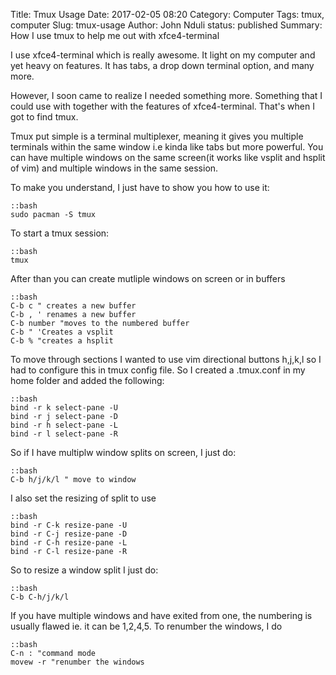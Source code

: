 Title: Tmux Usage
Date: 2017-02-05 08:20
Category: Computer
Tags: tmux, computer 
Slug: tmux-usage
Author: John Nduli
status: published
Summary: How I use tmux to help me out with xfce4-terminal

I use xfce4-terminal which is really awesome. It light on my
computer and yet heavy on features. It has tabs, a drop down
terminal option, and many more.

However, I soon came to realize I needed something more. Something
that I could use with together with the features of
xfce4-terminal. That's when I got to find tmux.

Tmux put simple is a terminal multiplexer, meaning it gives you
multiple terminals within the same window i.e kinda like tabs but
more powerful. You can have multiple windows on the same screen(it
works like vsplit and hsplit of vim) and multiple windows in the
same session.

To make you understand, I just have to show you how to use it:

    ::bash
    sudo pacman -S tmux

To start a tmux session:

    ::bash
    tmux

After than you can create mutliple windows on screen or in buffers

    ::bash
    C-b c " creates a new buffer
    C-b , ' renames a new buffer
    C-b number "moves to the numbered buffer
    C-b " 'Creates a vsplit
    C-b % "creates a hsplit

To move through sections I wanted to use vim directional buttons
h,j,k,l so I had to configure this in tmux config file. So I
created a .tmux.conf in my home folder and added the following:

    ::bash
    bind -r k select-pane -U 
    bind -r j select-pane -D 
    bind -r h select-pane -L 
    bind -r l select-pane -R 

So if I have multiplw window splits on screen, I just do:

    ::bash
    C-b h/j/k/l " move to window

I also set the resizing of split to use 

    ::bash
    bind -r C-k resize-pane -U
    bind -r C-j resize-pane -D
    bind -r C-h resize-pane -L
    bind -r C-l resize-pane -R

So to resize a window split I just do:

    ::bash
    C-b C-h/j/k/l

If you have multiple windows and have exited from one, the
numbering is usually flawed ie. it can be 1,2,4,5. To renumber the
windows, I do

    ::bash
    C-n : "command mode
    movew -r "renumber the windows

